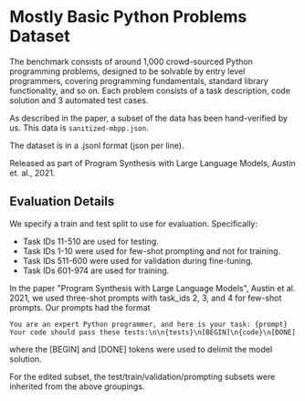 # Mostly Basic Python Problems Dataset

The benchmark consists of around 1,000 crowd-sourced Python programming problems, designed to be solvable by entry level programmers, covering programming fundamentals, standard library functionality, and so on. Each problem consists of a task description, code solution and 3 automated test cases.

As described in the paper, a subset of the data has been hand-verified by us. This data is `sanitized-mbpp.json`.

The dataset is in a .jsonl format (json per line).

Released as part of Program Synthesis with Large Language Models, Austin et. al., 2021.

## Evaluation Details

We specify a train and test split to use for evaluation. Specifically:

* Task IDs 11-510 are used for testing.
* Task IDs 1-10 were used for few-shot prompting and not for training.
* Task IDs 511-600 were used for validation during fine-tuning.
* Task IDs 601-974 are used for training.

In the paper "Program Synthesis with Large Language Models", Austin et al. 2021,
we used three-shot prompts with task_ids 2, 3, and 4 for few-shot prompts. Our prompts had the format

`You are an expert Python programmer, and here is your task: {prompt} Your code should pass these tests:\n\n{tests}\n[BEGIN]\n{code}\n[DONE]`

where the [BEGIN] and [DONE] tokens were used to delimit the model solution.

For the edited subset, the test/train/validation/prompting subsets were inherited from the above groupings.